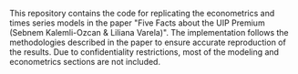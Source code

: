 This repository contains the code for replicating the econometrics and times series models in the paper "Five Facts about the UIP Premium (Sebnem Kalemli-Ozcan & Liliana Varela)". The implementation follows the methodologies described in the paper to ensure accurate reproduction of the results. Due to confidentiality restrictions, most of the modeling and econometrics sections are not included.
